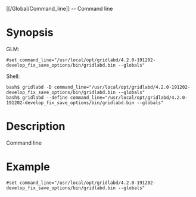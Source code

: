 [[/Global/Command_line]] -- Command line

# Synopsis

GLM:

~~~
#set command_line="/usr/local/opt/gridlabd/4.2.0-191202-develop_fix_save_options/bin/gridlabd.bin --globals"
~~~

Shell:

~~~
bash$ gridlabd -D command_line="/usr/local/opt/gridlabd/4.2.0-191202-develop_fix_save_options/bin/gridlabd.bin --globals"
bash$ gridlabd --define command_line="/usr/local/opt/gridlabd/4.2.0-191202-develop_fix_save_options/bin/gridlabd.bin --globals"
~~~

# Description

Command line

# Example

~~~
#set command_line="/usr/local/opt/gridlabd/4.2.0-191202-develop_fix_save_options/bin/gridlabd.bin --globals"
~~~
